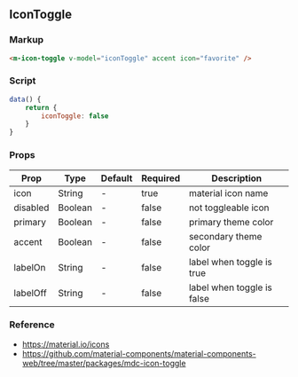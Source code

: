 ## IconToggle

### Markup

```html
<m-icon-toggle v-model="iconToggle" accent icon="favorite" />
```

### Script 

```javascript
data() {
    return {
        iconToggle: false
    }
}
```

### Props

| Prop | Type | Default | Required | Description |
|------|------|---------|----------|-------------|
| icon | String | - | true | material icon name |
| disabled | Boolean | - | false | not toggleable icon |
| primary | Boolean | - | false | primary theme color |
| accent | Boolean | - | false | secondary theme color |
| labelOn | String | - | false | label when toggle is true |
| labelOff | String | - | false | label when toggle is false |

### Reference

- https://material.io/icons
- https://github.com/material-components/material-components-web/tree/master/packages/mdc-icon-toggle